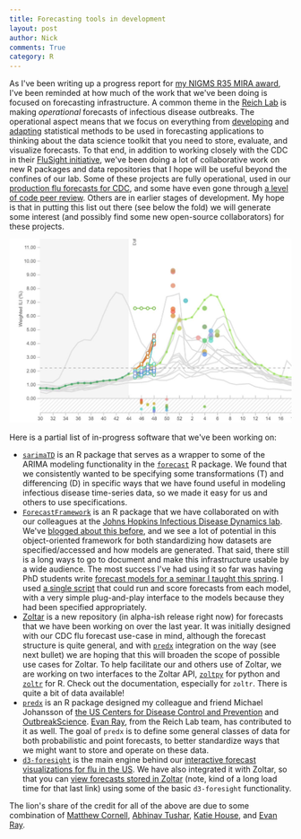 ```yaml
---
title: Forecasting tools in development
layout: post
author: Nick
comments: True
category: R
---
```


As I've been writing up a progress report for [my NIGMS R35 MIRA award](https://projectreporter.nih.gov/project_info_description.cfm?aid=9553816), I've been reminded at how much of the work that we've been doing is focused on forecasting infrastructure. A common theme in the [Reich Lab](http://reichlab.io/) is making _operational_ forecasts of infectious disease outbreaks. The operational aspect means that we focus on everything from [developing](https://doi.org/10.1002/sim.7488) and [adapting](https://doi.org/10.1371/journal.pcbi.1005910) statistical methods to be used in forecasting applications to thinking about the data science toolkit that you need to store, evaluate, and visualize forecasts. To that end, in addition to working closely with the CDC in their [FluSight initiative](https://www.cdc.gov/flu/weekly/flusight/index.html), we've been doing a lot of collaborative work on new R packages and data repositories that I hope will be useful beyond the confines of our lab. Some of these projects are fully operational, used in our [production flu forecasts for CDC](http://flusightnetwork.io/), and some have even gone through [a level of code peer review](https://doi.org/10.21105/joss.00231). Others are in earlier stages of development. My hope is that in putting this list out there (see below the fold) we will generate some interest (and possibly find some new open-source collaborators) for these projects.

<a href="http://flusightnetwork.io/">
    <img class="img-responsive" width="700" src="/images/flusight/2_flusight.JPG">
</a>

<!--more-->

Here is a partial list of in-progress software that we've been working on:

 - [`sarimaTD`](https://github.com/reichlab/sarimaTD) is an R package that serves as a wrapper to some of the ARIMA modeling functionality in the [`forecast`](http://pkg.robjhyndman.com/forecast/) R package. We found that we consistently wanted to be specifying some transformations (T) and differencing (D) in specific ways that we have found useful in modeling infectious disease time-series data, so we made it easy for us and others to use specifications.
 - [`ForecastFramework`](https://cran.r-project.org/package=ForecastFramework) is an R package that we have collaborated on with our colleagues at the [Johns Hopkins Infectious Disease Dynamics lab](http://www.iddynamics.jhsph.edu/). We've [blogged about this before](http://reichlab.io/2019/01/29/forecast-framework-demo.html), and we see a lot of potential in this object-oriented framework for both standardizing how datasets are specified/accessed and how models are generated. That said, there still is a long ways to go to document and make this infrastructure usable by a wide audience. The most success I've had using it so far was having PhD students write [forecast models for a seminar I taught this spring](https://github.com/reichlab/german-flu-forecasting). I used [a single script](https://github.com/reichlab/german-flu-forecasting/blob/master/code/evaluation-code.R) that could run and score forecasts from each model, with a very simple plug-and-play interface to the models because they had been specified appropriately.
 - [Zoltar](https://zoltardata.com/) is a new repository (in alpha-ish release right now) for forecasts that we have been working on over the last year. It was initially designed with our CDC flu forecast use-case in mind, although the forecast structure is quite general, and with [`predx`](http://cdcepi.github.io/predx) integration on the way (see next bullet) we are hoping that this will broaden the scope of possible use cases for Zoltar. To help facilitate our and others use of Zoltar, we are working on two interfaces to the Zoltar API, [`zoltpy`](https://github.com/reichlab/zoltpy) for python and [`zoltr`](http://reichlab.io/zoltr/) for R. Check out the documentation, especially for `zoltr`. There is quite a bit of data available!
 - [`predx`](http://cdcepi.github.io/predx) is an R package designed my colleague and friend Michael Johansson of [the US Centers for Disease Control and Prevention](https://cdc.gov/) and [OutbreakScience](http://outbreakscience.org/). [Evan Ray](https://www.mtholyoke.edu/~eray/), from the Reich Lab team, has contributed to it as well. The goal of `predx` is to define some general classes of data for both probabilistic and point forecasts, to better standardize ways that we might want to store and operate on these data.
 - [`d3-foresight`](http://reichlab.io/d3-foresight/) is the main engine behind our [interactive forecast visualizations for flu in the US](http://flusightnetwork.io/). We have also integrated it with Zoltar, so that you can [view forecasts stored in Zoltar](https://zoltardata.com/project/4/visualizations) (note, kind of a long load time for that last link) using some of the basic `d3-foresight` functionality.

The lion's share of the credit for all of the above are due to some combination of [Matthew Cornell](http://www.matthewcornell.org/), [Abhinav Tushar](https://lepisma.xyz/about), [Katie House](http://katie-house.com/), and [Evan Ray](https://www.mtholyoke.edu/~eray/).
